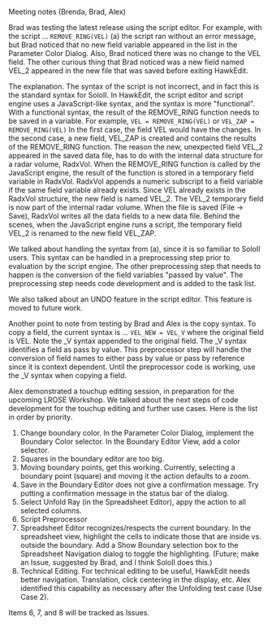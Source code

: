 Meeting notes (Brenda, Brad, Alex)

Brad was testing the latest release using the script editor.  For example, with the script ...
```REMOVE_RING(VEL)``` (a)
the script ran without an error message, but Brad noticed that no new field variable appeared in the list in 
the Parameter Color Dialog.  Also, Brad noticed there was no change to the VEL field.  The other curious thing that Brad noticed was a new field named VEL_2 appeared in the new file that was saved before exiting HawkEdit.  

The explanation.  The syntax of the script is not incorrect, and in fact this is the standard syntax for SoloII.
In HawkEdit, the script editor and script engine uses a JavaScript-like syntax, and the syntax is more "functional". 
With a functional syntax, the result of the REMOVE_RING function needs to be saved in a variable.  For example,
```VEL = REMOVE_RING(VEL)```
or 
```VEL_ZAP = REMOVE_RING(VEL)```
In the first case, the field VEL would have the changes.  In the second case, a new field, VEL_ZAP is created and 
contains the results of the REMOVE_RING function. 
The reason the new, unexpected field VEL_2 appeared in the saved data file, has to do with the internal data structure for a radar volume, RadxVol.  When the REMOVE_RING function is called by the JavaScript engine, the result of the function is stored in a temporary field variable in RadxVol.  RadxVol appends a numeric subscript to a field variable if the same field variable already exists.  Since VEL already exists in the RadxVol structure, the new field is named VEL_2.  The VEL_2 temporary field is now part of the internal radar volume.  When the file is saved (File -> Save), RadxVol writes all the data fields to a new data file.  Behind the scenes, when the JavaScript engine runs a script, the temporary field VEL_2 is renamed to the new field VEL_ZAP.  

We talked about handling the syntax from (a), since it is so familiar to SoloII users.  This syntax can be handled
in a preprocessing step prior to evaluation by the script engine.  The other preprocessing step that needs to 
happen is the conversion of the field variables "passed by value".  The preprocessing step needs code development 
and is added to the task list.

We also talked about an UNDO feature in the script editor.  This feature is moved to future work.

Another point to note from testing by Brad and Alex is the copy syntax.  To copy a field, the current syntax is ...
```VEL_NEW = VEL_V```
where the original field is VEL.  Note the \_V syntax appended to the original field.  The \_V syntax identifies
a field as pass by value.  This preprocessor step will handle the conversion of field names to either pass by
value or pass by reference since it is context dependent.  Until the preprocessor code is working, use the \_V 
syntax when copying a field.  

Alex demonstrated a touchup editing session, in preparation for the upcoming LROSE Workshop.  We talked about the
next steps of code development for the touchup editing and further use cases.  Here is the list in order by priority.

1.  Change boundary color.  In the Parameter Color Dialog, implement the Boundary Color selector.  In the Boundary Editor View, add a color selector.
2.  Squares in the boundary editor are too big.
3.  Moving boundary points, get this working.  Currently, selecting a boundary point (square) and moving it the action defaults to a zoom.
4.  Save in the Boundary Editor does not give a confirmation message.  Try putting a confirmation message in the status bar of the dialog.
5.  Select Unfold Ray (in the Spreadsheet Editor), appy the action to all selected columns.
6.  Script Preprocessor 
7.  Spreadsheet Editor recognizes/respects the current boundary.  In the spreadsheet view, highlight the cells to indicate those that are inside vs. outside the boundary. Add a Show Boundary selection box to the Spreadsheet Navigation dialog to toggle the highlighting. (Future; make an Issue, suggested by Brad, and I think SoloII does this.) 
8.  Technical Editing.  For technical editing to be useful, HawkEdit needs better navigation.  Translation, click centering in the display, etc.  Alex identified this capability as necessary after the Unfolding test case (Use Case 2).
  
Items 6, 7, and 8 will be tracked as Issues. 
